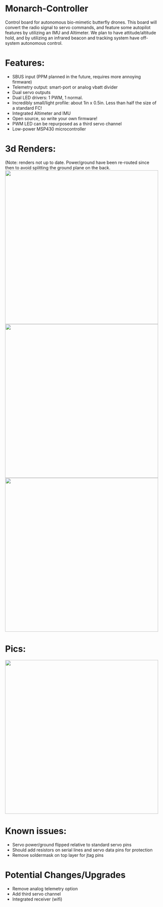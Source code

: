 # Monarch-Controller
Control board for autonomous bio-mimetic butterfly drones. This board will convert the radio signal to servo commands, and feature some autopilot features by utilizing an IMU and Altimeter. We plan to have attitude/altitude hold, and by utilizing an infrared beacon and tracking system have off-system autonomous control.

# Features:
* SBUS input (PPM planned in the future, requires more annoying firmware)
* Telemetry output: smart-port or analog vbatt divider
* Dual servo outputs
* Dual LED drivers: 1 PWM, 1 normal.
* Incredibly small/light profile: about 1in x 0.5in. Less than half the size of a standard FC!
* Integrated Altimeter and IMU
* Open source, so write your own firmware!
* PWM LED can be repurposed as a third servo channel
* Low-power MSP430 microcontroller

# 3d Renders:
(Note: renders not up to date. Power/ground have been re-routed since then to avoid splitting the ground plane on the back.
<img src="https://i.imgur.com/szq5Si1.png" width="500">
<img src="https://i.imgur.com/quQAk56.png" width="500">
<img src="https://i.imgur.com/mdB33x4.png" width="500">

# Pics:
<img src="https://i.imgur.com/7ER366f.png?1" width="500">

# Known issues:
* Servo power/ground flipped relative to standard servo pins
* Should add resistors on serial lines and servo data pins for protection
* Remove soldermask on top layer for jtag pins

# Potential Changes/Upgrades
* Remove analog telemetry option
* Add third servo channel
* Integrated receiver (wifi)
